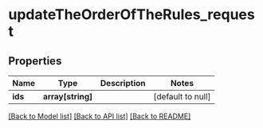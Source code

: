# updateTheOrderOfTheRules_request

## Properties
Name | Type | Description | Notes
------------ | ------------- | ------------- | -------------
**ids** | **array[string]** |  | [default to null]

[[Back to Model list]](../README.md#documentation-for-models) [[Back to API list]](../README.md#documentation-for-api-endpoints) [[Back to README]](../README.md)


